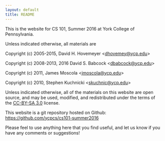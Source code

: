 ```yaml
---
layout: default
title: README
---
```


This is the website for CS 101, Summer 2016 at York College of
Pennsylvania.

Unless indicated otherwise, all materials are

Copyright (c) 2005-2015, David H. Hovemeyer &lt;<dhovemey@ycp.edu>&gt;

Copyright (c) 2008-2013, 2016 David S. Babcock &lt;<dbabcock@ycp.edu>&gt;

Copyright (c) 2011, James Moscola &lt;<jmoscola@ycp.edu>&gt;

Copyright (c) 2010, Stephen Kuchnicki &lt;<skuchnic@ycp.edu>&gt;

Unless indicated otherwise, all of the materials on this website
are open source, and may be used, modified, and redistributed
under the terms of the <a href="http://creativecommons.org/licenses/by-sa/3.0/us/">CC-BY-SA 3.0</a>
license.

This website is a git repository hosted on Github: <https://github.com/ycpcs/cs101-summer2016>

Please feel to use anything here that you find useful,
and let us know if you have any comments or suggestions!
